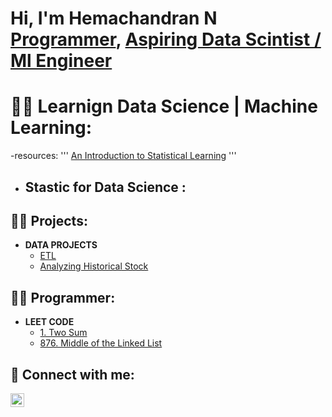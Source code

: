 <h1>Hi, I'm Hemachandran N <br/><a href="https://www.linkedin.com/in/hemachandran-n">Programmer</a>, <a href="">Aspiring Data Scintist / Ml Engineer  </a></h1>

# 👨‍💻 Learnign Data Science | Machine Learning:
-resources:
    '''
    [An Introduction to Statistical Learning](https://www.statlearning.com/)
    '''
- ## Stastic for Data Science :
    
    


<h2>👨‍💻 Projects:</h2>

- <b>DATA PROJECTS</b>
  - [ETL](https://github.com/Hemachandaran/ETL/tree/main)
  - [Analyzing Historical Stock](https://github.com/Hemachandaran/Analyzing-Historical-Stock-Revenue-Data-and-Building-a-Dashboard)
  
<h2>👨‍💻 Programmer:</h2>

- <b>LEET CODE<a href = "https://www.linkedin.com/in/hemachandran-n"></a></b>
  - [1. Two Sum](https://leetcode.com/problems/two-sum/submissions/1134670700)
  - [876. Middle of the Linked List](https://leetcode.com/problems/middle-of-the-linked-list/submissions/1106107023)

<h2> 🤳 Connect with me:</h2>

[<img align="left" alt="JoshMadakor | LinkedIn" width="22px" src="https://cdn.jsdelivr.net/npm/simple-icons@v3/icons/linkedin.svg" />][linkedin]

[linkedin]: https://www.linkedin.com/in/hemachandran-n


